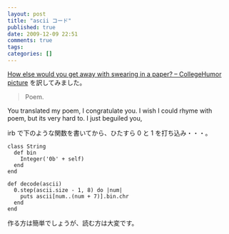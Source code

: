 ```yaml
---
layout: post
title: "ascii コード"
published: true
date: 2009-12-09 22:51
comments: true
tags:
categories: []
---
```


[How else would you get away with swearing in a paper? &#8211; CollegeHumor picture](http://www.collegehumor.com/picture:1916681) を訳してみました。

> Poem.

You translated my poem,
I congratulate you.
I wish I could rhyme with poem,
but its very hard to.
I just beguiled you,

irb で下のような関数を書いてから、ひたすら 0 と 1 を打ち込み・・・。

```
class String
  def bin
    Integer('0b' + self)
  end
end

def decode(ascii)
  0.step(ascii.size - 1, 8) do |num|
    puts ascii[num..(num + 7)].bin.chr
  end
end
```

作る方は簡単でしょうが、読む方は大変です。

